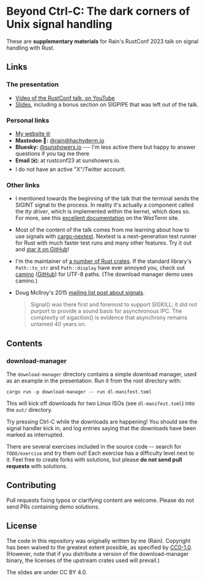 # Beyond Ctrl-C: The dark corners of Unix signal handling

These are **supplementary materials** for Rain's RustConf 2023 talk on signal handling with Rust.

## Links

### The presentation

* [Video of the RustConf talk, on YouTube](https://www.youtube.com/watch?v=zhbkp_Fzqoo)
* [Slides](https://docs.google.com/presentation/d/e/2PACX-1vQuV0pYyWQulFbnRHfgvtHqQ_ZVyrnkmfQxT0eQfjEpVjnptUIG8uMx9FuUDz3wxtWqVN5QA9C4biZT/pub?start=false&loop=false&delayms=3000), including a bonus section on SIGPIPE that was left out of the talk.

### Personal links

* [My website 🌐](https://sunshowers.io/)
* **Mastodon 🐘:** [@rain@hachyderm.io](https://hachyderm.io/@rain)
* **Bluesky:** [@sunshowers.io](https://bsky.app/profile/sunshowers.io) --- I'm less active there but happy to answer questions if you tag me there
* **Email ✉️:** at rustconf23 at sunshowers.io.
* I do not have an active "X"/Twitter account.

### Other links

* I mentioned towards the beginning of the talk that the terminal sends the SIGINT signal to the process. In reality it's actually a component called the *tty driver*, which is implemented within the kernel, which does so. For more, see this [excellent documentation](https://wezfurlong.org/wezterm/what-is-a-terminal.html#signals) on the WezTerm site.
* Most of the content of the talk comes from me learning about how to use signals with
  [cargo-nextest](https://nexte.st/). Nextest is a next-generation test runner for Rust with much
  faster test runs and many other features. Try it out and [star it on GitHub](https://github.com/nextest-rs/nextest)!
* I'm the maintainer of [a number of Rust crates](https://crates.io/users/sunshowers). If the
  standard library's `Path::to_str` and `Path::display` have ever annoyed you, check out
  [camino](https://crates.io/crates/camino/) ([GitHub](https://github.com/camino-rs/camino)) for UTF-8 paths. (The download manager demo uses camino.)
* Doug McIlroy's 2015 [mailing list post about signals](https://www.tuhs.org/pipermail/tuhs/2015-September/007509.html).
  
  > Signal() was there first and foremost to support SIGKILL; it
did not purport to provide a sound basis for asynchronous IPC.
The complexity of sigaction() is evidence that asynchrony remains
untamed 40 years on.

## Contents

### download-manager

The `download-manager` directory contains a simple download manager, used as an example in the
presentation. Run it from the root directory with:

```
cargo run -p download-manager -- run dl-manifest.toml
```

This will kick off downloads for two Linux ISOs (see `dl-manifest.toml`) into the `out/`
directory.

Try pressing Ctrl-C while the downloads are happening! You should see the signal handler kick in,
and log entries saying that the downloads have been marked as interrupted.

There are several exercises included in the source code -- search for `TODO/exercise` and try them
out! Each exercise has a difficulty level next to it. Feel free to create forks with solutions, but
please **do not send pull requests** with solutions.

## Contributing

Pull requests fixing typos or clarifying content are welcome. Please do not send PRs containing demo
solutions.

## License

The code in this repository was originally written by me (Rain). Copyright has been waived to the
greatest extent possible, as specified by
[CC0-1.0](https://creativecommons.org/share-your-work/public-domain/cc0/). (However, note that if
you distribute a version of the download-manager binary, the licenses of the upstream crates used
will prevail.)

The slides are under CC BY 4.0.
